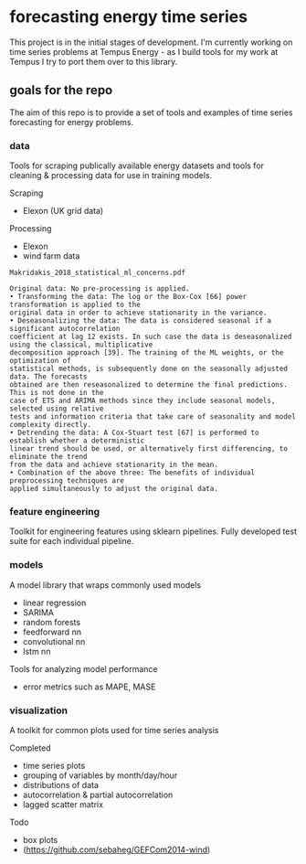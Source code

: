 # forecasting energy time series 

This project is in the initial stages of development.  I'm currently working on time series problems at Tempus Energy - as I build tools for my work at Tempus I try to port them over to this library. 

## goals for the repo

The aim of this repo is to provide a set of tools and examples of time series forecasting for energy problems.

### data

Tools for scraping publically available energy datasets and tools for cleaning & processing data for use in training models.

Scraping
- Elexon (UK grid data)

Processing
- Elexon
- wind farm data

```
Makridakis_2018_statistical_ml_concerns.pdf

Original data: No pre-processing is applied.
• Transforming the data: The log or the Box-Cox [66] power transformation is applied to the
original data in order to achieve stationarity in the variance.
• Deseasonalizing the data: The data is considered seasonal if a significant autocorrelation
coefficient at lag 12 exists. In such case the data is deseasonalized using the classical, multiplicative
decomposition approach [39]. The training of the ML weights, or the optimization of
statistical methods, is subsequently done on the seasonally adjusted data. The forecasts
obtained are then reseasonalized to determine the final predictions. This is not done in the
case of ETS and ARIMA methods since they include seasonal models, selected using relative
tests and information criteria that take care of seasonality and model complexity directly.
• Detrending the data: A Cox-Stuart test [67] is performed to establish whether a deterministic
linear trend should be used, or alternatively first differencing, to eliminate the trend
from the data and achieve stationarity in the mean.
• Combination of the above three: The benefits of individual preprocessing techniques are
applied simultaneously to adjust the original data.
```

### feature engineering

Toolkit for engineering features using sklearn pipelines.  Fully developed test suite for each individual pipeline.

### models

A model library that wraps commonly used models
- linear regression
- SARIMA
- random forests
- feedforward nn
- convolutional nn
- lstm nn

Tools for analyzing model performance
- error metrics such as MAPE, MASE

### visualization

A toolkit for common plots used for time series analysis

Completed
- time series plots
- grouping of variables by month/day/hour
- distributions of data
- autocorrelation & partial autocorrelation
- lagged scatter matrix

Todo
- box plots
- (https://github.com/sebaheg/GEFCom2014-wind)
